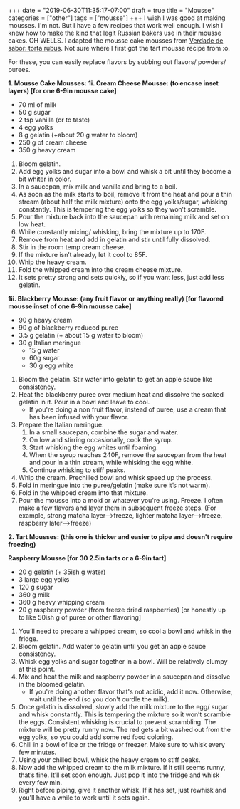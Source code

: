 +++
date = "2019-06-30T11:35:17-07:00"
draft = true
title = "Mousse"
categories = ["other"]
tags = ["mousse"]
+++
I wish I was good at making mousses. I'm not. But I have a few recipes that work well enough. I wish I knew how to make the kind that legit Russian bakers use in their mousse cakes. OH WELLS. I adapted the mousse cake mousses from [Verdade de sabor: torta rubus](http://verdadedesabor.blogspot.ru/2016/04/torta-rubus.html). Not sure where I first got the tart mousse recipe from :o.  

For these, you can easily replace flavors by subbing out flavors/ powders/ purees.  

**1. Mousse Cake Mousses:**
**1i. Cream Cheese Mousse: (to encase inset layers) [for one 6-9in mousse cake]**

- 70 ml of milk
- 50 g sugar
- 2 tsp vanilla (or to taste)
- 4 egg yolks
- 8 g gelatin (+about 20 g water to bloom)
- 250 g of cream cheese
- 350 g heavy cream

1. Bloom gelatin.
2. Add egg yolks and sugar into a bowl and whisk a bit until they become a bit whiter in color.
3. In a saucepan, mix milk and vanilla and bring to a boil.
4. As soon as the milk starts to boil, remove it from the heat and pour a thin stream (about half the milk mixture) onto the egg yolks/sugar, whisking constantly. This is tempering the egg yolks so they won’t scramble.
5. Pour the mixture back into the saucepan with remaining milk and set on low heat.
6. While constantly mixing/ whisking, bring the mixture up to 170F.
7. Remove from heat and add in gelatin and stir until fully dissolved.
8. Stir in the room temp cream cheese.
9. If the mixture isn’t already, let it cool to 85F.
10. Whip the heavy cream.
11. Fold the whipped cream into the cream cheese mixture.
12. It sets pretty strong and sets quickly, so if you want less, just add less gelatin.  

**1ii. Blackberry Mousse: (any fruit flavor or anything really) [for flavored mousse inset of one 6-9in mousse cake]**
- 90 g heavy cream
- 90 g of blackberry reduced puree 
- 3.5 g gelatin (+ about 15 g water to bloom)
- 30 g Italian meringue
    - 15 g water
    - 60g sugar
    - 30 g egg white

1. Bloom the gelatin. Stir water into gelatin to get an apple sauce like consistency.
2. Heat the blackberry puree over medium heat and dissolve the soaked gelatin in it. Pour in a bowl and leave to cool. 
    - If you're doing a non fruit flavor, instead of puree, use a cream that has been infused with your flavor.  
3. Prepare the Italian meringue:
    1. In a small saucepan, combine the sugar and water.
    2. On low and stirring occasionally, cook the syrup.
    3. Start whisking the egg whites until foaming.
    4. When the syrup reaches 240F, remove the saucepan from the heat and pour in a thin stream, while whisking the egg white.
    5. Continue whisking to stiff peaks. 
4. Whip the cream. Prechilled bowl and whisk speed up the process.
5. Fold in meringue into the puree/gelatin (make sure it’s not warm).
6. Fold in the whipped cream into that mixture.
7. Pour the mousse into a mold or whatever you're using. Freeze. I often make a few flavors and layer them in subsequent freeze steps. (For example, strong matcha layer-->freeze, lighter matcha layer-->freeze, raspberry later-->freeze)

**2. Tart Mousses: (this one is thicker and easier to pipe and doesn't require freezing)**

**Raspberry Mousse [for 30 2.5in tarts or a 6-9in tart]**
- 20 g gelatin (+ 35ish g water)
- 3 large egg yolks
- 120 g sugar
- 360 g milk
- 360 g heavy whipping cream
- 20 g raspberry powder (from freeze dried raspberries) [or honestly up to like 50ish g of puree or other flavoring]    

1. You’ll need to prepare a whipped cream, so cool a bowl and whisk in the fridge.
2. Bloom gelatin. Add water to gelatin until you get an apple sauce consistency.
3. Whisk egg yolks and sugar together in a bowl. Will be relatively clumpy at this point.
4. Mix and heat the milk and raspberry powder in a saucepan and dissolve in the bloomed gelatin. 
    - If you're doing another flavor that's not acidic, add it now. Otherwise, wait until the end (so you don't curdle the milk). 
5.  Once gelatin is dissolved, slowly add the milk mixture to the egg/ sugar and whisk constantly. This is tempering the mixture so it won’t scramble the eggs. Consistent whisking is crucial to prevent scrambling. The mixture will be pretty runny now. The red gets a bit washed out from the egg yolks, so you could add some red food coloring.
6. Chill in a bowl of ice or the fridge or freezer. Make sure to whisk every few minutes.
7. Using your chilled bowl, whisk the heavy cream to stiff peaks.
8. Now add the whipped cream to the milk mixture. If it still seems runny, that’s fine. It’ll set soon enough. Just pop it into the fridge and whisk every few min. 
9. Right before piping, give it another whisk. If it has set, just rewhisk and you'll have a while to work until it sets again.  

